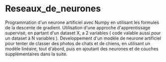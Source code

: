 # Reseaux_de_neurones
Programmation d'un neurone artificiel avec Numpy en utilisant les formules de la descente de gradient.
Utilisation d'une approche d'apprentissage supervisé, en partant d'un dataset X, a 2 variables ( code valable aussi pour un dataset à N variables ).
Developpement d'un modèle de neurone artificiel pour tenter de classer des photos de chats et de chiens, en utilisant un modèle linéaire, tout d'abord, puis en ajoutant des neurones et de couches supplémentaires dans la suite.
